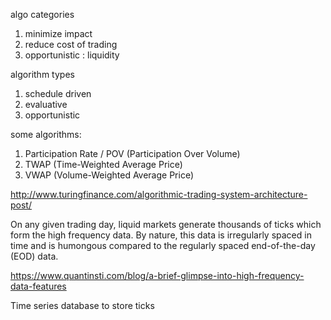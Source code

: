 
algo categories
1. minimize impact
2. reduce cost of trading
3. opportunistic : liquidity

algorithm types
1. schedule driven
2. evaluative
3. opportunistic

some algorithms:
1. Participation Rate / POV (Participation Over Volume)
2. TWAP (Time-Weighted Average Price)
3. VWAP (Volume-Weighted Average Price)

http://www.turingfinance.com/algorithmic-trading-system-architecture-post/

On any given trading day, liquid markets generate thousands of ticks which form the high frequency data. By nature, this data is irregularly spaced in time and is humongous compared to the regularly spaced end-of-the-day (EOD) data.

https://www.quantinsti.com/blog/a-brief-glimpse-into-high-frequency-data-features

Time series database to store ticks

